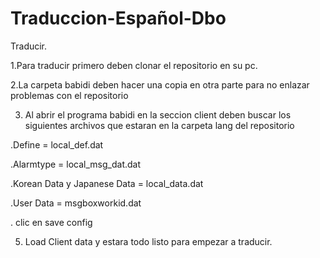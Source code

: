 # Traduccion-Español-Dbo

Traducir.


1.Para traducir primero deben clonar el repositorio en su pc.

2.La carpeta babidi deben hacer una copia en otra parte para no enlazar problemas con el repositorio

3. Al abrir el programa babidi en la seccion client deben buscar los siguientes archivos que estaran en la carpeta lang del repositorio

.Define = local_def.dat

.Alarmtype = local_msg_dat.dat

.Korean Data y Japanese Data = local_data.dat

.User Data = msgboxworkid.dat

. clic en save config

5. Load Client data  y estara todo listo para empezar a traducir.